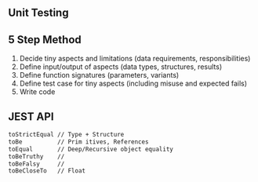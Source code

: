 ## Unit Testing

## 5 Step Method

1. Decide tiny aspects and limitations (data requirements, responsibilities)
2. Define input/output of aspects (data types, structures, results)
3. Define function signatures (parameters, variants)
4. Define test case for tiny aspects (including misuse and expected fails)
5. Write code

## JEST API

```txt
toStrictEqual // Type + Structure
toBe          // Prim itives, References
toEqual       // Deep/Recursive object equality
toBeTruthy    //
toBeFalsy     //
toBeCloseTo   // Float
```
